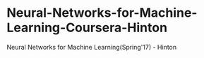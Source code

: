 # Neural-Networks-for-Machine-Learning-Coursera-Hinton
Neural Networks for Machine Learning(Spring'17) - Hinton

